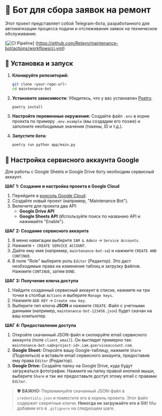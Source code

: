 # 🤖 Бот для сбора заявок на ремонт

Этот проект представляет собой Telegram-бота, разработанного для автоматизации процесса подачи и отслеживания заявок на техническое обслуживание.

[![CI Pipeline](https://github.com/Relayn/maintenance-bot/actions/workflows/ci.yml/badge.svg)]
(https://github.com/Relayn/maintenance-bot/actions/workflows/ci.yml)

## 🚀 Установка и запуск

1.  **Клонируйте репозиторий:**
    ```bash
    git clone <your-repo-url>
    cd maintenance-bot
    ```

2.  **Установите зависимости:**
    Убедитесь, что у вас установлен [Poetry](https://python-poetry.org/).
    ```bash
    poetry install
    ```

3.  **Настройте переменные окружения:**
    Создайте файл `.env` в корне проекта по примеру `.env.example` (мы создадим его позже) и заполните необходимые значения (токены, ID и т.д.).

4.  **Запустите бота:**
    ```bash
    poetry run python app/main.py
    ```

## 🔑 Настройка сервисного аккаунта Google

Для работы с Google Sheets и Google Drive боту необходим сервисный аккаунт.

**ШАГ 1: Создание и настройка проекта в Google Cloud**

1.  Перейдите в [консоль Google Cloud](https://console.cloud.google.com/).
2.  Создайте новый проект (например, "Maintenance Bot").
3.  Включите для проекта два API:
    *   **Google Drive API**
    *   **Google Sheets API**
    (Используйте поиск по названию API и нажимайте "Enable").

**ШАГ 2: Создание сервисного аккаунта**

1.  В меню навигации выберите `IAM & Admin` -> `Service Accounts`.
2.  Нажмите `+ CREATE SERVICE ACCOUNT`.
3.  Дайте ему имя (например, `maintenance-bot-sa`) и нажмите `CREATE AND CONTINUE`.
4.  В поле "Role" выберите роль `Editor` (Редактор). Это даст необходимые права на изменение таблиц и загрузку файлов. Нажмите `CONTINUE`, затем `DONE`.

**ШАГ 3: Получение ключа доступа**

1.  Найдите созданный сервисный аккаунт в списке, нажмите на три точки в столбце `Actions` и выберите `Manage keys`.
2.  Нажмите `ADD KEY` -> `Create new key`.
3.  Выберите тип ключа **JSON** и нажмите `CREATE`. Файл с учетными данными (например, `maintenance-bot-123456.json`) будет скачан на ваш компьютер.

**ШАГ 4: Предоставление доступа**

1.  Откройте скачанный JSON-файл и скопируйте email сервисного аккаунта (поле `client_email`). Он выглядит примерно так: `maintenance-bot-sa@<project-id>.iam.gserviceaccount.com`.
2.  **Google Sheet:** Откройте вашу Google-таблицу, нажмите `Share` (Поделиться) и вставьте email сервисного аккаунта, предоставив ему права `Editor` (Редактор).
3.  **Google Drive:** Создайте папку на Google Drive, куда будут загружаться фотографии. Нажмите на папку правой кнопкой мыши, выберите `Share` и так же предоставьте доступ этому email с правами `Editor`.

> 🛡️ **ВАЖНО:** Переименуйте скачанный JSON-файл в `credentials.json` и поместите его в корень проекта. Этот файл содержит секретные ключи. **Никогда не загружайте его в Git!** Мы добавим его в `.gitignore` на следующем шаге.
